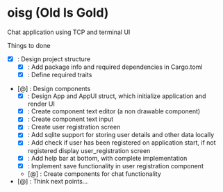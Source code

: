 # oisg (Old Is Gold)

Chat application using TCP and terminal UI

Things to done
- [x] : Design project structure
  - [x] : Add package info and required dependencies in Cargo.toml
  - [x] : Define required traits
- [@] : Design components
  - [x] : Design App and AppUI struct, which initialize application and render UI
  - [x] : Create component text editor (a non drawable component)
  - [x] : Create component text input
  - [x] : Create user registration screen
  - [x] : Add sqlite support for storing user details and other data locally
  - [x] : Add check if user has been registered on application start, if not registered display user_registration screen
  - [x] : Add help bar at bottom, with complete implementation
  - [x] : Implement save functionality in user registration component
  - [@] : Create components for chat functionality
- [@] : Think next points...
